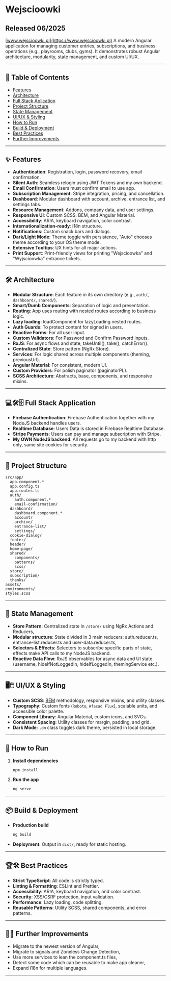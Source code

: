# Wejscioowki

## Released 06/2025

[www.wejscioowki.pl](https://www.wejscioowki.pl)
A modern Angular application for managing customer entries, subscriptions, and business operations (e.g., playrooms, clubs, gyms). It demonstrates robust Angular architecture, modularity, state management, and custom UI/UX.

---

## 📄 Table of Contents

- [Features](#features)
- [Architecture](#architecture)
- [Full Stack Aplication](#full-stack-app)
- [Project Structure](#project-structure)
- [State Management](#state-management)
- [UI/UX & Styling](#uiux--styling)
- [How to Run](#how-to-run)
- [Build & Deployment](#build--deployment)
- [Best Practices](#best-practices)
- [Further Improvements](#further-improvements)

---

## ✨ Features

- **Authentication**: Registration, login, password recovery, email confirmation.
- **Silent Auth**: Seamless relogin using JWT Tokens and my own backend.
- **Email Confirmation**: Users must confirm email to use app.
- **Subscription Management**: Stripe integration, pricing, and cancellation.
- **Dashboard**: Modular dashboard with account, archive, entrance list, and settings tabs.
- **Resource Management**: Addons, company data, and user settings.
- **Responsive UI**: Custom SCSS, BEM, and Angular Material.
- **Accessibility**: ARIA, keyboard navigation, color contrast.
- **Internationalization-ready**: i18n structure.
- **Notifications**: Custom snack bars and dialogs.
- **Dark/Light Mode**: Theme toggle with persistence, "Auto" chooses theme according to your OS theme mode.
- **Extensive Tooltips**: UX hints for all major actions.
- **Print Support**: Print-friendly views for printing "Wejscioowka" and "Wyjscioowka" entrance tickets.

---

## 🛠️ Architecture

- **Modular Structure**: Each feature in its own directory (e.g., `auth/`, `dashboard/`, `shared/`).
- **Smart/Dumb Components**: Separation of logic and presentation.
- **Routing**: App uses routing with nested routes according to business logic.
- **Lazy loading**: loadComponent for lazyLoading nested routes.
- **Auth Guards**: To protect content for signed in users.
- **Reactive Forms**: For all user input.
- **Custom Validators**: For Password and Confirm Password inputs.
- **RxJS**: For async flows and state, takeUntil(), take(), catchError().
- **Centralized State**: Store pattern (NgRx Store).
- **Services**: For logic shared across multiple components (theming, previousUrl).
- **Angular Material**: For consistent, modern UI.
- **Custom Providers**: For polish paginator (paginatorPL).
- **SCSS Architecture**: Abstracts, base, components, and responsive mixins.

---

## 💻🛠️🗄️ Full Stack Application

- **Firebase Authentication**: Firebase Authentication together with my NodeJS backend handles users.
- **Realtime Database**: Users Data is stored in Firebase Realtime Database.
- **Stripe Payments**: Users can pay and manage subscription with Stripe.
- **My OWN NodeJS backend**: All requests go to my backend with http only, same site cookies for security.

---

## 📁 Project Structure

```
src/app/
  app.component.*
  app.config.ts
  app.routes.ts
  auth/
    auth.component.*
    email-confirmation/
  dashboard/
    dashboard.component.*
    account/
    archive/
    entrance-list/
    settings/
  cookie-dialog/
  footer/
  header/
  home-page/
  shared/
    components/
    patterns/
    scss/
  store/
  subscription/
  thanks/
assets/
environments/
styles.scss
```

---

## 🔄 State Management

- **Store Pattern**: Centralized state in `/store/` using NgRx Actions and Reducers,
- **Modular structure**: State divided in 3 main reducers: auth.reducer.ts, entrance-list.reducer.ts and user-data.reducer.ts,
- **Selectors & Effects**: Selectors to subscribe specific parts of state, effects make API calls to my NodeJS backend.
- **Reactive Data Flow**: RxJS observables for async data and UI state (username, hideIfNotLoggedIn, hideIfLoggedIn, themingService etc.).

---

## 🖥️🖱️ UI/UX & Styling

- **Custom SCSS**: [BEM](http://getbem.com/) methodology, responsive mixins, and utility classes.
- **Typography**: Custom fonts (`Roboto`, `Afacad Flux`), scalable units, and accessible color palette.
- **Component Library**: Angular Material, custom icons, and SVGs.
- **Consistent Spacing**: Utility classes for margin, padding, and grid.
- **Dark Mode**: `.dm` class toggles dark theme, persisted in local storage.

---

## 📝 How to Run

1. **Install dependencies**

   ```bash
   npm install
   ```

2. **Run the app**
   ```bash
   ng serve
   ```

---

## 📦 Build & Deployment

- **Production build**
  ```bash
  ng build
  ```
- **Deployment**: Output in `dist/`, ready for static hosting.

---

## 🏆🛠️ Best Practices

- **Strict TypeScript**: All code is strictly typed.
- **Linting & Formatting**: ESLint and Prettier.
- **Accessibility**: ARIA, keyboard navigation, and color contrast.
- **Security**: XSS/CSRF protection, input validation.
- **Performance**: Lazy loading, code splitting.
- **Reusable Patterns**: Utility SCSS, shared components, and error patterns.

---

## 🚀✨ Further Improvements

- Migrate to the newest version of Angular,
- Migrate to signals and Zoneless Change Detection,
- Use more services to lean the component.ts files,
- Detect some code which can be reusable to make app cleaner,
- Expand i18n for multiple languages.

---
